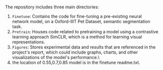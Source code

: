 The repository includes three main directories:

1. `Finetune`: Contains the code for fine-tuning a pre-existing neural network model, on a Oxford-IIIT Pet Dataset, semantic segmentation task.
2. `Pretrain`: Houses code related to pretraining a model using a contrastive learning approach SimCLR, which is a method for learning visual representations.
3. `Figures`: Stores experimental data and results that are referenced in the project's report, which could include graphs, charts, and other visualizations of the model's performance.\
4. the location of 0.55,0.7,0.85 model is in the finetune readme.txt.

